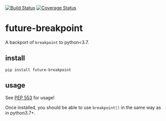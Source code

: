 [![Build Status](https://travis-ci.org/asottile/future-breakpoint.svg?branch=master)](https://travis-ci.org/asottile/future-breakpoint)
[![Coverage Status](https://coveralls.io/repos/github/asottile/future-breakpoint/badge.svg?branch=master)](https://coveralls.io/github/asottile/future-breakpoint?branch=master)

future-breakpoint
=================

A backport of `breakpoint` to python<3.7.

## install

`pip install future-breakpoint`

## usage

See [PEP 553](https://www.python.org/dev/peps/pep-0553/) for usage!

Once installed, you should be able to use `breakpoint()` in the same way as in
python3.7+.

